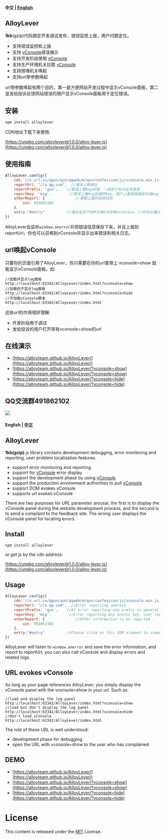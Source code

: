 ﻿#### 中文 | [English](https://github.com/AlloyTeam/AlloyLever#english--中文)

## AlloyLever 

**1kb**(gzip)代码搞定开发调试发布，错误监控上报，用户问题定位。

* 支持错误监控和上报
* 支持 [vConsole](https://github.com/WechatFE/vConsole)错误展示
* 支持开发阶段使用 [vConsole](https://github.com/WechatFE/vConsole)
* 支持生产环境机关拉取 [vConsole](https://github.com/WechatFE/vConsole)
* 支持预埋机关唤起
* 支持url带参数唤起

url带参数唤起有两个目的，第一是方便网站开发过程中显示vConsole面板，第二是发给投诉反馈网站错误的用户显示vConsole面板用于定位错误。

## 安装

```
npm install alloylever
```

CDN地址下载下来使用:

[https://unpkg.com/alloylever@1.0.0/alloy-lever.js](https://unpkg.com/alloylever@1.0.0/alloy-lever.js)

## 使用指南

```js
AlloyLever.config({
    cdn:'//s.url.cn/qqun/qun/qqweb/m/qun/confession/js/vconsole.min.js',  //vconsole的CDN地址
    reportUrl: "//a.qq.com",  //错误上报地址
    reportPrefix: 'qun',    //错误上报msg前缀，一般用于标识业务类型
    reportKey: 'msg',        //错误上报msg前缀的key，用户上报系统接收存储msg
    otherReport: {              //需要上报的其他信息
        uin: 491862102
    },
    entry:"#entry"          //请点击这个DOM元素6次召唤vConsole。//你可以通过AlloyLever.entry('#entry2')设置多个机关入口召唤神龙
})
```

AlloyLever会监听`window.onerror`并把错误信息保存下来，并且上报到reportUrl，你也可以召唤到vConsole并显示出来错误和相关日志。

## url唤起vConsole

只要你的页面引用了AlloyLever，你只需要在你的url里带上 vconsole=show 就能显示vConsole面板。如:

```
//加载并显示log面板
http://localhost:63342/AlloyLever/index.html?vconsole=show
//加载但不显示log面板
http://localhost:63342/AlloyLever/index.html?vconsole=hide
//不加载vConsole脚本
http://localhost:63342/AlloyLever/index.html
```

这些url的作用很好理解:

* 开发阶段用于调试
* 发给投诉的用户打开带有vconsole=show的url

## 在线演示

* [https://alloyteam.github.io/AlloyLever/](https://alloyteam.github.io/AlloyLever/)
* [https://alloyteam.github.io/AlloyLever/?vconsole=show](https://alloyteam.github.io/AlloyLever/?vconsole=show)
* [https://alloyteam.github.io/AlloyLever/?vconsole=hide](https://alloyteam.github.io/AlloyLever/?vconsole=hide)

## QQ交流群491862102

![](http://images2015.cnblogs.com/blog/105416/201706/105416-20170608111929012-1329379940.png)

#### English | [﻿中文](https://github.com/AlloyTeam/AlloyLever#中文--english)

## AlloyLever 

**1kb(gzip)** js library contains development debugging, error monitoring and reporting, user problem localization features.

* support error monitoring and reporting
* support for [vConsole](https://github.com/WechatFE/vConsole) error display
* support the development phase by using [vConsole](https://github.com/WechatFE/vConsole)
* support the production environment authorities to pull [vConsole](https://github.com/WechatFE/vConsole)
* support DOM evokes vConsole
* supports url evokes vConsole

There are two purposes for URL parameter arousal, the first is to display the vConsole panel during the website development process, and the second is to send a complaint to the feedback site. The wrong user displays the vConsole panel for locating errors.

## Install

```
npm install alloylever
```

or get js by the cdn address:

[https://unpkg.com/alloylever@1.0.0/alloy-lever.js](https://unpkg.com/alloylever@1.0.0/alloy-lever.js)

## Usage

```js
AlloyLever.config({
    cdn:'//s.url.cn/qqun/qun/qqweb/m/qun/confession/js/vconsole.min.js',  //vconsole CDN address
    reportUrl: "//a.qq.com",  //Error reporting address
    reportPrefix: 'qun',    //An error reporting msg prefix is generally used to differentiate business types
    reportKey: 'msg',        //Error reporting msg prefix key, user reporting system receives storage msg
    otherReport: {              //Other information to be reported
        uin: 491862102
    },
    entry:"#entry"          //Please click on this DOM element to summon vConsole 6 times. You can use AlloyLever.entry('#entry2') add more entry
})
```

AlloyLever will listen to `window.onerror` and save the error information, and report to reportUrl, you can also call vConsole and display errors and related logs.

## URL evokes vConsole

As long as your page references AlloyLever, you simply display the vConsole panel with the vconsole=show in your url. Such as:

```
//load and display the log panel
http://localhost:63342/AlloyLever/index.html?vconsole=show
//load but don't display the log panel
http://localhost:63342/AlloyLever/index.html?vconsole=hide
//don't load vConsole
http://localhost:63342/AlloyLever/index.html
```

The role of these URL is well understood:

* development phase for debugging
* open the URL with vconsole=show to the user who has complained

## DEMO

* [https://alloyteam.github.io/AlloyLever/](https://alloyteam.github.io/AlloyLever/)
* [https://alloyteam.github.io/AlloyLever/?vconsole=show](https://alloyteam.github.io/AlloyLever/?vconsole=show)
* [https://alloyteam.github.io/AlloyLever/?vconsole=hide](https://alloyteam.github.io/AlloyLever/?vconsole=hide)

# License
This content is released under the [MIT](http://opensource.org/licenses/MIT) License.
